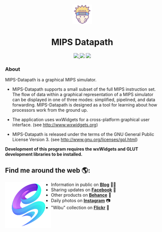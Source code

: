 <p align="center">
  <a href="https://meokisama.github.io">
    <img src="favicon.png" />
  </a>
</p>

<h1 align="center"> MIPS Datapath </h1>


<p align="center">
  <a href="https://github.com/meokisama/meokisama.github.io/blob/develop/LICENSE">
    <img src="https://img.shields.io/badge/license-UNLICENSE-blue.svg"/>
  </a>
  <img src="https://img.shields.io/badge/PRs-welcome-brightgreen.svg"/>
  <a href="https://twitter.com/intent/follow?screen_name=meokiiii">
    <img src="https://img.shields.io/twitter/follow/meokiiii.svg?label=Follow%20@meokiiii"/>
  </a>
</p>

### About
MIPS-Datapath is a graphical MIPS simulator.

- MIPS-Datapath supports a small subset of the full MIPS instruction set. The flow of data within a graphical representation of a MIPS simulator can be displayed in one of three modes: simplified, pipelined, and data forwarding. MIPS-Datapath is designed as a tool for learning about how processors work from the ground up.

- The application uses wxWidgets for a cross-platform graphical user interface. (see http://www.wxwidgets.org)

- MIPS-Datapath is released under the terms of the GNU General Public License Version 3.
(see http://www.gnu.org/licenses/gpl.html)

__Development of this program requires the wxWidgets and GLUT development libraries to be installed.__

## Find me around the web 🌎:
<a href="https://facebook.com/slytherinnn/"><img align="left" width="150" height="150" src="https://github.com/meokisama/meokisama/blob/master/image/2750554.png"> </a>
- Information in public on <a href="https://meokisama.github.io/">__Blog__</a> ✍🏾
- Sharing updates on <a href="https://facebook.com/slytherinnn/">__Facebook__</a> 💼
- Other products on <a href="https://www.behance.net/meokisama">__Behance__</a> 🏓
- Daily photos on <a href="https://www.instagram.com/hi.im.meoki/">__Instagram__</a> 📷
- "Wibu" collection on <a href="https://www.flickr.com/photos/meokisama/albums">__Flickr__</a> 👾



